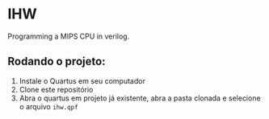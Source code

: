 # IHW
Programming a MIPS CPU in verilog.

## Rodando o projeto:
1. Instale o Quartus em seu computador
2. Clone este repositório
3. Abra o quartus em projeto já existente, abra a pasta clonada e selecione o arquivo `ihw.qpf`
